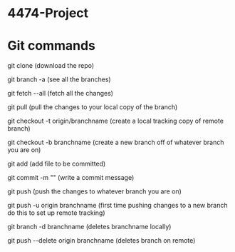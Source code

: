 # 4474-Project

# Git commands

git clone <git or https link> (download the repo)

git branch -a (see all the branches)

git fetch --all (fetch all the changes)

git pull (pull the changes to your local copy of the branch)

git checkout -t origin/branchname (create a local tracking copy of remote branch)

git checkout -b branchname (create a new branch off of whatever branch you are on)

git add <file> (add file to be committed)

git commit -m "" <message> (write a commit message)

git push (push the changes to whatever branch you are on)

git push -u origin branchname (first time pushing changes to a new branch do this to set up remote tracking)

git branch -d branchname (deletes branchname locally)

git push --delete origin branchname (deletes branch on remote)
